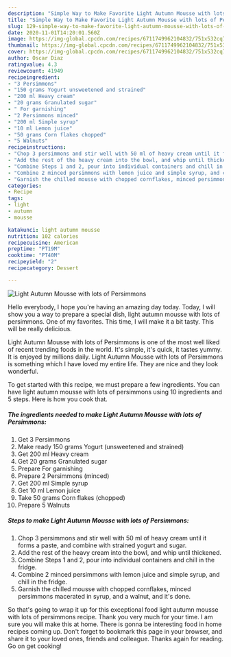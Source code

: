 ```yaml
---
description: "Simple Way to Make Favorite Light Autumn Mousse with lots of Persimmons"
title: "Simple Way to Make Favorite Light Autumn Mousse with lots of Persimmons"
slug: 129-simple-way-to-make-favorite-light-autumn-mousse-with-lots-of-persimmons
date: 2020-11-01T14:20:01.560Z
image: https://img-global.cpcdn.com/recipes/6711749962104832/751x532cq70/light-autumn-mousse-with-lots-of-persimmons-recipe-main-photo.jpg
thumbnail: https://img-global.cpcdn.com/recipes/6711749962104832/751x532cq70/light-autumn-mousse-with-lots-of-persimmons-recipe-main-photo.jpg
cover: https://img-global.cpcdn.com/recipes/6711749962104832/751x532cq70/light-autumn-mousse-with-lots-of-persimmons-recipe-main-photo.jpg
author: Oscar Diaz
ratingvalue: 4.3
reviewcount: 41949
recipeingredient:
- "3 Persimmons"
- "150 grams Yogurt unsweetened and strained"
- "200 ml Heavy cream"
- "20 grams Granulated sugar"
- " For garnishing"
- "2 Persimmons minced"
- "200 ml Simple syrup"
- "10 ml Lemon juice"
- "50 grams Corn flakes chopped"
- "5 Walnuts"
recipeinstructions:
- "Chop 3 persimmons and stir well with 50 ml of heavy cream until it forms a paste, and combine with strained yogurt and sugar."
- "Add the rest of the heavy cream into the bowl, and whip until thickened."
- "Combine Steps 1 and 2, pour into individual containers and chill in the fridge."
- "Combine 2 minced persimmons with lemon juice and simple syrup, and chill in the fridge."
- "Garnish the chilled mousse with chopped cornflakes, minced persimmons macerated in syrup, and a walnut, and it&#39;s done."
categories:
- Recipe
tags:
- light
- autumn
- mousse

katakunci: light autumn mousse 
nutrition: 102 calories
recipecuisine: American
preptime: "PT19M"
cooktime: "PT40M"
recipeyield: "2"
recipecategory: Dessert

---
```



![Light Autumn Mousse with lots of Persimmons](https://img-global.cpcdn.com/recipes/6711749962104832/751x532cq70/light-autumn-mousse-with-lots-of-persimmons-recipe-main-photo.jpg)

Hello everybody, I hope you're having an amazing day today. Today, I will show you a way to prepare a special dish, light autumn mousse with lots of persimmons. One of my favorites. This time, I will make it a bit tasty. This will be really delicious.

Light Autumn Mousse with lots of Persimmons is one of the most well liked of recent trending foods in the world. It's simple, it's quick, it tastes yummy. It is enjoyed by millions daily. Light Autumn Mousse with lots of Persimmons is something which I have loved my entire life. They are nice and they look wonderful.




To get started with this recipe, we must prepare a few ingredients. You can have light autumn mousse with lots of persimmons using 10 ingredients and 5 steps. Here is how you cook that.

<!--inarticleads1-->

##### The ingredients needed to make Light Autumn Mousse with lots of Persimmons:

1. Get 3 Persimmons
1. Make ready 150 grams Yogurt (unsweetened and strained)
1. Get 200 ml Heavy cream
1. Get 20 grams Granulated sugar
1. Prepare  For garnishing
1. Prepare 2 Persimmons (minced)
1. Get 200 ml Simple syrup
1. Get 10 ml Lemon juice
1. Take 50 grams Corn flakes (chopped)
1. Prepare 5 Walnuts




<!--inarticleads2-->

##### Steps to make Light Autumn Mousse with lots of Persimmons:

1. Chop 3 persimmons and stir well with 50 ml of heavy cream until it forms a paste, and combine with strained yogurt and sugar.
1. Add the rest of the heavy cream into the bowl, and whip until thickened.
1. Combine Steps 1 and 2, pour into individual containers and chill in the fridge.
1. Combine 2 minced persimmons with lemon juice and simple syrup, and chill in the fridge.
1. Garnish the chilled mousse with chopped cornflakes, minced persimmons macerated in syrup, and a walnut, and it&#39;s done.




So that's going to wrap it up for this exceptional food light autumn mousse with lots of persimmons recipe. Thank you very much for your time. I am sure you will make this at home. There is gonna be interesting food in home recipes coming up. Don't forget to bookmark this page in your browser, and share it to your loved ones, friends and colleague. Thanks again for reading. Go on get cooking!
